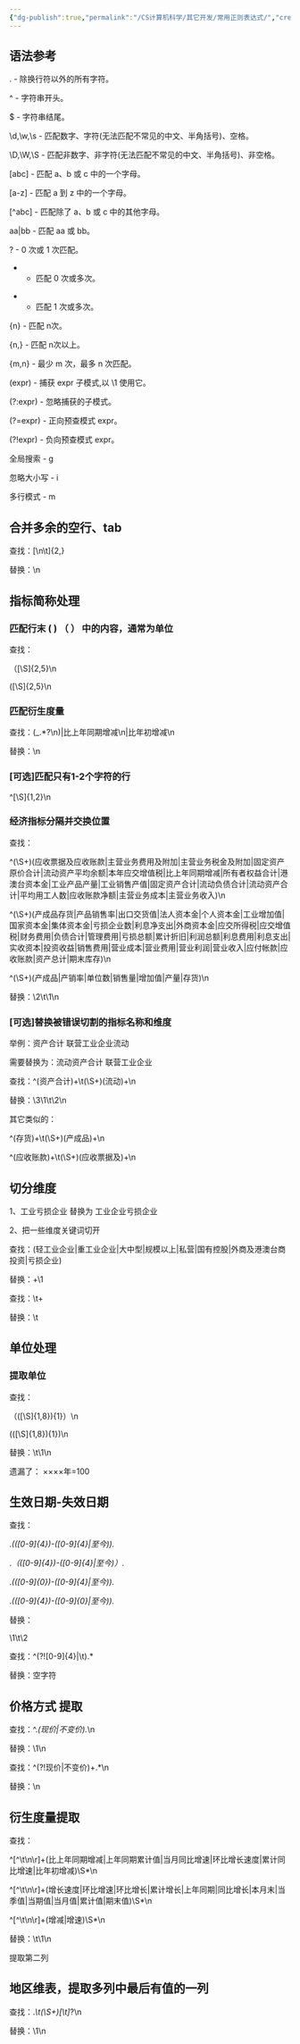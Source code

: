 ```yaml
---
{"dg-publish":true,"permalink":"/CS计算机科学/其它开发/常用正则表达式/","created":"2023-12-25T12:01:49.000+08:00","updated":"2024-03-09T18:08:56.144+08:00"}
---
```


## 语法参考

. - 除换行符以外的所有字符。

^ - 字符串开头。

$ - 字符串结尾。

\d,\w,\s - 匹配数字、字符(无法匹配不常见的中文、半角括号)、空格。

\D,\W,\S - 匹配非数字、非字符(无法匹配不常见的中文、半角括号)、非空格。

[abc] - 匹配 a、b 或 c 中的一个字母。

[a-z] - 匹配 a 到 z 中的一个字母。

[^abc] - 匹配除了 a、b 或 c 中的其他字母。

aa|bb - 匹配 aa 或 bb。

? - 0 次或 1 次匹配。

* - 匹配 0 次或多次。

+ - 匹配 1 次或多次。

{n} - 匹配 n次。

{n,} - 匹配 n次以上。

{m,n} - 最少 m 次，最多 n 次匹配。

(expr) - 捕获 expr 子模式,以 \1 使用它。

(?:expr) - 忽略捕获的子模式。

(?=expr) - 正向预查模式 expr。

(?!expr) - 负向预查模式 expr。

全局搜索 - g

忽略大小写 - i

多行模式 - m

## 合并多余的空行、tab

查找：[\n\t]{2,}

替换：\n

## 指标简称处理
### 匹配行末 ( ) （ ） 中的内容，通常为单位

查找：

（[\S]{2,5}\n

\([\S]{2,5}\n

### 匹配衍生度量

查找：(_.*?\n)|比上年同期增减\n|比年初增减\n

替换：\n

### [可选]匹配只有1-2个字符的行

^[\S]{1,2}\n

### 经济指标分隔并交换位置

查找：

^(\S+)(应收票据及应收账款|主营业务费用及附加|主营业务税金及附加|固定资产原价合计|流动资产平均余额|本年应交增值税|比上年同期增减|所有者权益合计|港澳台资本金|工业产品产量|工业销售产值|固定资产合计|流动负债合计|流动资产合计|平均用工人数|应收账款净额|主营业务成本|主营业务收入)\n

^(\S+)(产成品存货|产品销售率|出口交货值|法人资本金|个人资本金|工业增加值|国家资本金|集体资本金|亏损企业数|利息净支出|外商资本金|应交所得税|应交增值税|财务费用|负债合计|管理费用|亏损总额|累计折旧|利润总额|利息费用|利息支出|实收资本|投资收益|销售费用|营业成本|营业费用|营业利润|营业收入|应付帐款|应收账款|资产总计|期末库存)\n

^(\S+)(产成品|产销率|单位数|销售量|增加值|产量|存货)\n

替换：\2\t\1\n

### [可选]替换被错误切割的指标名称和维度

举例：资产合计	联营工业企业流动

需要替换为：流动资产合计	联营工业企业

查找：^(资产合计)+\t(\S+)(流动)+\n

替换：\3\1\t\2\n

其它类似的：

^(存货)+\t(\S+)(产成品)+\n

^(应收账款)+\t(\S+)(应收票据及)+\n

## 切分维度

1、工业亏损企业 替换为 工业企业亏损企业

2、把一些维度关键词切开

查找：(轻工业企业|重工业企业|大中型|规模以上|私营|国有控股|外商及港澳台商投资|亏损企业)

替换：+\1

查找：\t\+

替换：\t

## 单位处理
### 提取单位

查找：

（([\S]{1,8}){1}）\n

\(([\S]{1,8}){1}\)\n

替换：\t\1\n

遗漏了： ××××年=100

## 生效日期-失效日期

查找：

.*\(([0-9]{4})-([0-9]{4}|至今)\).*

.*（([0-9]{4})-([0-9]{4}|至今)）.*

.*\(([0-9]{0})-([0-9]{4}|至今)\).*

.*\(([0-9]{4})-([0-9]{0}|至今)\).*

替换：

\1\t\2

查找：^(?![0-9]{4}|\t).*

替换：空字符

## 价格方式 提取

查找：^.*(现价|不变价).*\n

替换：\1\n

查找：^(?!现价|不变价)+.*\n

替换：\n

## 衍生度量提取

查找：

^[^\t\n\r]+(比上年同期增减|上年同期累计值|当月同比增速|环比增长速度|累计同比增速|比年初增减)\S*\n

^[^\t\n\r]+(增长速度|环比增速|环比增长|累计增长|上年同期|同比增长|本月末|当季值|当期值|当月值|累计值|期末值)\S*\n

^[^\t\n\r]+(增减|增速)\S*\n

替换：\t\1\n

提取第二列

## 地区维表，提取多列中最后有值的一列

查找：.*\t(\S+)[\t]*?\n

替换：\1\n